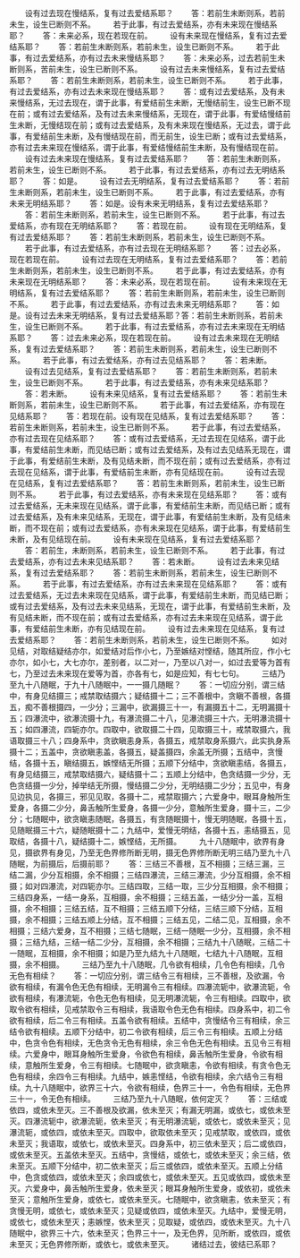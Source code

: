 <!-- { "loadSidebar": true } -->
　　设有过去现在慢结系，复有过去爱结系耶？
　　答：若前生未断则系，若前未生，设生已断则不系。
　　若于此事，有过去爱结系，亦有未来现在慢结系耶？
　　答：未来必系，现在若现在前。
　　设有未来现在慢结系，复有过去爱结系耶？
　　答：若前生未断则系，若前未生，设生已断则不系。
　　若于此事，有过去爱结系，亦有过去未来慢结系耶？
　　答：未来必系，过去若前生未断则系，苦前未生，设生已断则不系。
　　设有过去未来慢结系，复有过去爱结系耶？
　　答：若前生未断则系，若前未生，设生已断则不系。
　　若于此事，有过去爱结系，亦有过去未来现在慢结系耶？
　　答：或有过去爱结系，及有未来慢结系，无过去现在，谓于此事，有爱结前生未断，无慢结前生，设生已断不现在前；或有过去爱结系，及有过去未来慢结系，无现在，谓于此事，有爱结慢结前生未断，无慢结现在前；或有过去爱结系，及有未来现在慢结系，无过去，谓于此事，有爱结前生未断，及有慢结现在前，而无前生，设生已断；或有过去爱结系，亦有过去未来现在慢结系，谓于此事，有爱结慢结前生未断，及有慢结现在前。
　　设有过去未来现在慢结系，复有过去爱结系耶？
　　答：若前生未断则系，若前未生，设生已断则不系。
　　若于此事，有过去爱结系，亦有过去无明结系耶？
　　答：如是。
　　设有过去无明结系，复有过去爱结系耶？
　　答：若前生未断则系，若前未生，设生已断则不系。
　　若于此事，有过去爱结系，亦有未来无明结系耶？
　　答：如是。设有未来无明结系，复有过去爱结系耶？
　　答：若前生未断则系，若前未生，设生已断则不系。
　　若于此事，有过去爱结系，亦有现在无明结系耶？
　　答：若现在前。
　　设有现在无明结系，复有过去爱结系耶？
　　答：若前生未断则系，若前未生，设生已断则不系。
　　若于此事，有过去爱结系，亦有过去现在无明结系耶？
　　答：过去必系，现在若现在前。
　　设有过去现在无明结系，复有过去爱结系耶？
　　答：若前生未断则系，若前未生，设生已断则不系。
　　若于此事，有过去爱结系，亦有未来现在无明结系耶？
　　答：未来必系，现在若现在前。
　　设有未来现在无明结系，复有过去爱结系耶？
　　答：若前生未断则系，若前未生，设生已断则不系。
　　若于此事，有过去爱结系，亦有过去未来无明结系耶？
　　答：如是。设有过去未来无明结系，复有过去爱结系耶？答：若前生未断则系，若前未生，设生已断则不系。
　　若于此事，有过去爱结系，亦有过去未来现在无明结系耶？
　　答：过去未来必系，现在若现在前。
　　设有过去未来现在无明结系，复有过去爱结系耶？
　　答：若前生未断则系，若前未生，设生已断则不系。
　　若于此事，有过去爱结系，亦有过去见结系耶？
　　答：若未断。
　　设有过去见结系，复有过去爱结系耶？
　　答：若前生未断则系，若前未生，设生已断则不系。
　　若于此事，有过去爱结系，亦有未来见结系耶？
　　答：若未断。
　　设有未来见结系，复有过去爱结系耶？
　　答：若前生未断则系，若前未生，设生已断则不系。
　　若于此事，有过去爱结系，亦有现在见结系耶？
　　答：若现在前。设有现在见结系，复有过去爱结系耶？
　　答：若前生未断则系，若前未生，设生已断则不系。
　　若于此事，有过去爱结系，亦有过去现在见结系耶？
　　答：或有过去爱结系，无过去现在见结系，谓于此事，有爱结前生未断，而见结已断；或有过去爱结系，及有过去见结系无现在，谓于此事，有爱结前生未断，及有见结未断，而不现在前；或有过去爱结系，亦有过去现在见结系，谓于此事，有爱结前生未断，亦有见结现在前。
　　设有过去现在见结系，复有过去爱结系耶？
　　答：若前生未断则系，若前未生，设生已断则不系。
　　若于此事，有过去爱结系，亦有未来现在见结系耶？
　　答：或有过去爱结系，无未来现在见结系，谓于此事，有爱结前生未断，而见结已断；或有过去爱结系，及有未来见结系，无现在，谓于此事，有爱结前生未断，及有见结未断，而不现在前；或有过去爱结系，亦有未来现在见结系，谓于此事，有爱结前生未断，及有见结现在前。
　　设有未来现在见结系，复有过去爱结系耶？
　　答：若前生，未断则系，若前未生，设生已断则不系。
　　若于此事，有过去爱结系，亦有过去未来见结系耶？
　　答：若未断。
　　设有过去未来见结系，复有过去爱结系耶？
　　答：若前生未断则系，若前未生，设生已断则不系。
　　若于此事，有过去爱结系，亦有过去未来现在见结系耶？
　　答：或有过去爱结系，无过去未来现在见结系，谓于此事，有爱结前生未断，而见结已断；或有过去爱结系，及有过去未来见结系，无现在，谓于此事，有爱结前生未断，及有见结未断，而不现在前；或有过去爱结系，亦有过去未来现在见结系，谓于此事，有爱结前生未断，亦有见结现在前。
　　设有过去未来现在见结系，复有过去爱结系耶？
　　答：若前生未断则系，若前未生，设生已断则不系。
　　如对见结，对取结疑结亦尔，如爱结对后作小七，乃至嫉结对悭结，随其所应，作小七亦尔，如小七，大七亦尔，差别者，以二对一，乃至以八对一，如过去爱等为首有七，乃至过去未来现在爱等为首，亦各有七，如是应知，有七七句。
　　三结乃至九十八随眠，于九十八随眠中，一一摄几随眠？
　　答：一切应分别，谓三结中，有身见结摄三；戒禁取结摄六；疑结摄十二；三不善根中，贪瞋不善根，各摄五，痴不善根摄四，一少分；三漏中，欲漏摄三十一，有漏摄五十二，无明漏摄十五；四瀑流中，欲瀑流摄十九，有瀑流摄二十八，见瀑流摄三十六，无明瀑流摄十五；如四瀑流，四轭亦尔。四取中，欲取摄二十四，见取摄三十，戒禁取摄六，我语取摄三十八；四身系中，贪欲瞋恚身系，各摄五，戒禁取身系摄六，此实执身系摄十二；五盖中，贪欲瞋恚盖，各摄五，疑盖摄四，余盖无所摄；五结中，贪慢结，各摄十五，瞋结摄五，嫉悭结无所摄；五顺下分结中，贪欲瞋恚结，各摄五，有身见结摄三，戒禁取结摄六，疑结摄十二；五顺上分结中，色贪结摄一少分，无色贪结摄一少分，掉举结无所摄，慢结摄二少分，无明结摄二少分；五见中，有身见边执见，各摄三，邪见见取，各摄十二，戒禁取摄六；六爱身中，眼耳身触所生爱身，各摄二少分，鼻舌触所生爱身，各摄一少分，意触所生爱身，摄十三，二少分；七随眠中，欲贪瞋恚随眠，各摄五，有贪随眠摄十，慢无明随眠，各摄十五，见随眠摄三十六，疑随眠摄十二；九结中，爱慢无明结，各摄十五，恚结摄五，见取结，各摄十八，疑结摄十二，嫉悭结，无所摄。
　　九十八随眠中，欲界有身见，摄欲界有身见，乃至无色界修所断无明，摄无色界修所断无明三结乃至九十八随眠，为前摄后，后摄前耶？
　　答：三结三不善根，互不相摄；三结三漏，三结二漏，少分互相摄，余不相摄；三结四瀑流，三结三瀑流，少分互相摄，余不相摄；如对四瀑流，对四轭亦尔。三结四取，三结一取，三少分互相摄，余不相摄；三结四身系，一结一身系，互相摄，余不相摄；三结五盖，一结少分一盖，互相摄，余不相摄；三结五结，互不相摄；三结五顺下分结，三结三顺下分结，互相摄，余不相摄；三结五顺上分结，互不相摄；三结五见，二结二见，互相摄，余不相摄；三结六爱身，互不相摄；三结七随眠，三结一随眠一少分，互相摄，余不相摄；三结九结，三结一结二少分，互相摄，余不相摄；三结九十八随眠，三结二十一随眠，互相摄，余不相摄；如是乃至九结九十八随眠，七结九十八随眠，互相摄，余不相摄。
　　三结乃至九十八随眠，几令欲有相续，几令色有相续，几令无色有相续？
　　答：一切应分别，谓三结令三有相续，三不善根，及欲漏，令欲有相续，有漏令色无色有相续，无明漏令三有相续。四瀑流轭中，欲瀑流轭，令欲有相续，有瀑流轭，令色无色有相续，见无明瀑流轭，令三有相续。四取中，欲取令欲有相续，见戒禁取令三有相续，我语取令色无色有相续。四身系中，初二令欲有相续，后二令三有相续。五盖令欲有相续。五结中，贪慢结令三有相续，余三结令欲有相续。五顺下分结中，初二令欲有相续，后三令三有相续。五顺上分结中，色贪令色有相续，无色贪令无色有相续，余三令色无色有相续。五见令三有相续。六爱身中，眼耳身触所生爱身，令欲色有相续，鼻舌触所生爱身，令欲有相续，意触所生爱身，令三有相续。七随眠中，欲贪瞋恚，令欲有相续，有贪令色无色有相续，余四令三有相续。九结中，嫉恚悭结，令欲有相续，余六结令三有相续。九十八随眠中，欲界三十六，令欲有相续，色界三十一，令色有相续，无色界三十一，令无色有相续。
　　三结乃至九十八随眠，依何定灭？
　　答：三结或依四，或依未至灭。三不善根及欲漏，依未至灭；有漏无明漏，或依七，或依未至灭。四瀑流轭中，欲瀑流轭，依未至灭；有无明瀑流轭，或依七，或依未至灭；见瀑流轭，或依四，或依未至灭。四取中，欲取依未至灭；见戒禁取，或依四，或依未至灭；我语取，或依七，或依未至灭。四身系中，初三依未至灭；后二或依四，或依未至灭。五盖依未至灭。五结中，贪慢结，或依七，或依未至灭；余三结，依未至灭。五顺下分结中，初二依未至灭；后三或依四，或依未至灭。五顺上分结中，色贪或依四，或依未至灭；余四或依七，或依未至灭。五见或依四，或依未至灭。六爱身中，鼻舌触所生爱身，依未至灭；眼耳身触所生爱身，或依初，或依未至灭；意触所生爱身，或依七，或依未至灭。七随眠中，欲贪瞋恚，依未至灭；有贪慢无明，或依七，或依未至灭；见疑或依四，或依未至灭。九结中，爱慢无明，或依七，或依未至灭；恚嫉悭，依未至灭；见取疑，或依四，或依未至灭。九十八随眠中，欲界三十六，依未至灭；色界三十一，及无色界，见所断，或依四，或依未至灭；无色界修所断，或依七，或依未至灭。
　　诸结过去，彼结已系耶？
